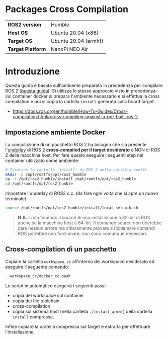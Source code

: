 # Packages Cross Compilation
|	|	|
| :--- 		| :--- 		|
| **ROS2 version** 	| Humble 				|
| **Host OS**		| Ubuntu 20.04 (x86)	|
| **Target OS** 	| Ubuntu 20.04 (armhf)	|
| **Target Platform**		| NanoPi NEO Air|

# Introduzione
Questa guida è basata sull'ambiente preparato in precedenza per compilare ROS 2 ([questa guida](./cross_compilation.md)). Si utilizza lo stesso approccio visto in precedenza: sul container docker si prepara l'ambiente necessario e si effettua la cross compilation e poi si copia la cartella `install` generata sulla board target. 

- https://docs.ros.org/en/humble/How-To-Guides/Cross-compilation.html#cross-compiling-against-a-pre-built-ros-2

## Impostazione ambiente Docker
La compilazione di un pacchetto ROS 2 ha bisogno che sia presente l'[underlay](https://docs.ros.org/en/humble/Tutorials/Beginner-CLI-Tools/Configuring-ROS2-Environment.html#background) di ROS 2 **cross-compiled per il target desiderato** e NON di ROS 2 della macchina host. Per fare questo eseguire i seguenti step nel container utilizzato come ambiente:
```bash
# Inserire la cartella 'install' di ROS 2 nella cartella rootfs
mkdir -p /opt/rootfs/opt/ros2_humble
cp -r /opt/ros2_humble/install /opt/rootfs/opt/ros2_humble
cd /opt/rootfs/opt/ros2_humble
``` 
Impostare l'underlay di ROS2 c.c. (da fare ogni volta che si apre un nuovo terminale)
```bash
source /opt/rootfs/opt/ros2_humble/install/local_setup.bash
```
> **N.B.** si sta facendo il source di una installazione a 32-bit di ROS anche se la macchina host è 64-bit. Il comando source non dovrebbe dare nessun errore ma chiaramente provare a richiamare comandi ROS potrebbe non funzionare, non sono comunque necessari.

## Cross-compilation di un pacchetto
Copiare la cartella `workspace_cc` all'interno del workspace desiderato ed eseguire il seguente comando:
```bash
. workspace_cc/docker_cc.bash
```
Lo script in automatico eseguirà i seguenti passi:
- copia del workspace sul container
- copia dei file toolchain
- cross-compilation
- copia sul sistema host (nella cartella `./install_armhf`) della cartella  `install` compressa. 

Infine copiare la cartella compressa sul target e estrarla per effettuare l'installazione. 